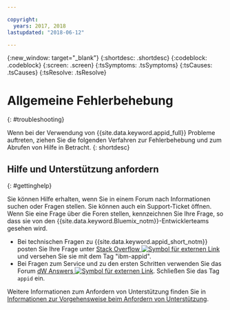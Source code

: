 ```yaml
---

copyright:
  years: 2017, 2018
lastupdated: "2018-06-12"

---
```


{:new_window: target="_blank"}
{:shortdesc: .shortdesc}
{:codeblock: .codeblock}
{:screen: .screen}
{:tsSymptoms: .tsSymptoms}
{:tsCauses: .tsCauses}
{:tsResolve: .tsResolve}

# Allgemeine Fehlerbehebung
{: #troubleshooting}

Wenn bei der Verwendung von {{site.data.keyword.appid_full}} Probleme auftreten, ziehen Sie die folgenden Verfahren zur Fehlerbehebung und zum Abrufen von Hilfe in Betracht.
{: shortdesc}

## Hilfe und Unterstützung anfordern
{: #gettinghelp}

Sie können Hilfe erhalten, wenn Sie in einem Forum nach Informationen suchen oder Fragen stellen. Sie können auch ein Support-Ticket öffnen. Wenn Sie eine Frage über die Foren stellen, kennzeichnen Sie Ihre Frage, so dass sie von den {{site.data.keyword.Bluemix_notm}}-Entwicklerteams gesehen wird.
  * Bei technischen Fragen zu {{site.data.keyword.appid_short_notm}} posten Sie Ihre Frage unter <a href="http://stackoverflow.com/search?q=ibm+" target="_blank">Stack Overflow <img src="../../icons/launch-glyph.svg" alt="Symbol für externen Link"></a> und versehen Sie sie mit dem Tag "ibm-appid".
  * Bei Fragen zum Service und zu den ersten Schritten verwenden Sie das Forum <a href="https://developer.ibm.com/answers/search.html?f=&type=question&redirect=search%2Fsearch&sort=relevance&q=appid%20[bluemix]" target="_blank">dW Answers <img src="../../icons/launch-glyph.svg" alt="Symbol für externen Link"></a>. Schließen Sie das Tag `appid` ein.

Weitere Informationen zum Anfordern von Unterstützung finden Sie in [Informationen zur Vorgehensweise beim Anfordern von Unterstützung](/docs/get-support/howtogetsupport.html#getting-customer-support).

</br>



</br>
</br>
